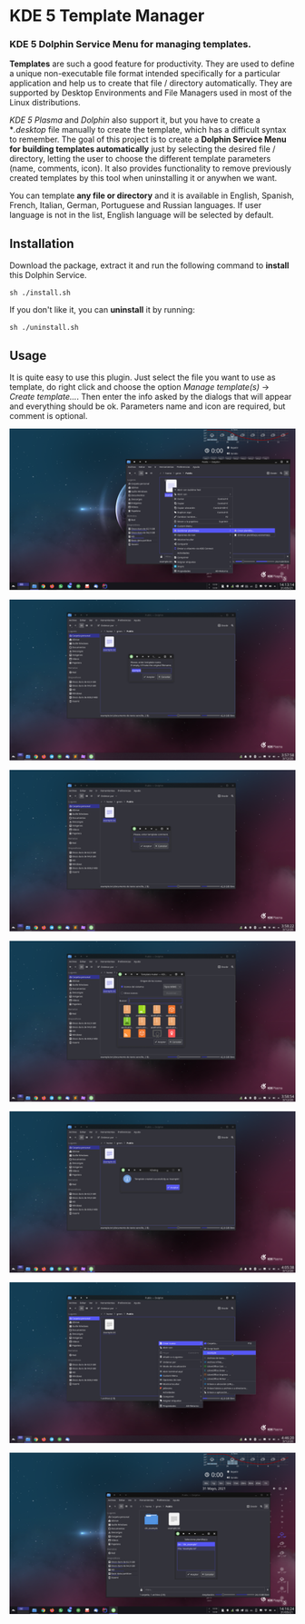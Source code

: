 # KDE 5 Template Manager

### KDE 5 Dolphin Service Menu for managing templates.

**Templates** are such a good feature for productivity. They are used to define a unique non-executable
file format intended specifically for a particular application and help us to create that file / directory
automatically. They are supported by Desktop Environments and File Managers used in most of the Linux
distributions.

*KDE 5 Plasma* and *Dolphin* also support it, but you have to create a **.desktop* file manually 
to create the template, which has a difficult syntax to remember. The goal of this project is to 
create a **Dolphin Service Menu for building templates automatically** just by selecting the
desired file / directory, letting the user to choose the different template parameters (name, comments, icon).
It also provides functionality to remove previously created templates by this tool when uninstalling it 
or anywhen we want.

You can template **any file or directory** and it is available in English, Spanish, French, Italian, German, Portuguese and Russian languages. If user
language is not in the list, English language will be selected by default.

## Installation

Download the package, extract it and run the following command to **install** this Dolphin Service. 

    sh ./install.sh

If you don't like it, you can **uninstall** it by running:

    sh ./uninstall.sh

## Usage

It is quite easy to use this plugin. Just select the file you want to use as template, do right 
click and choose the option *Manage template(s)* -> *Create template...*. Then enter the info asked by the
dialogs that will appear and everything should be ok. Parameters name and icon are required, but
comment is optional.

![Dolphin Service Menu](screenshots/1.png "Dolphin Service Menu")

![Template name](screenshots/2.png "Template name")

![Template comment](screenshots/3.png "Template comment")

![Template icon](screenshots/4.png "Template icon")

![Created successfully](screenshots/5.png "Created successfully")

![Template example](screenshots/6.png "Template example")

![Template deletion](screenshots/7.png "Template deletion")